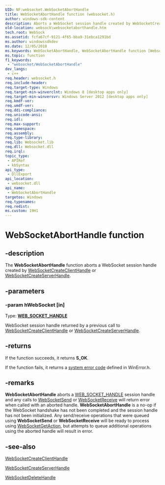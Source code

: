```yaml
---
UID: NF:websocket.WebSocketAbortHandle
title: WebSocketAbortHandle function (websocket.h)
author: windows-sdk-content
description: Aborts a WebSocket session handle created by WebSocketCreateClientHandle or WebSocketCreateServerHandle.
old-location: websock\websocketaborthandle.htm
tech.root: WebSock
ms.assetid: fcfa67cf-9121-4f65-bba9-31ebca1291bd
ms.author: windowssdkdev
ms.date: 12/05/2018
ms.keywords: WebSocketAbortHandle, WebSocketAbortHandle function [Websocket Protocol Component API], websock.websocketaborthandle, websocket/WebSocketAbortHandle
ms.topic: function
f1_keywords: 
 - "websocket/WebSocketAbortHandle"
dev_langs:
 - c++
req.header: websocket.h
req.include-header: 
req.target-type: Windows
req.target-min-winverclnt: Windows 8 [desktop apps only]
req.target-min-winversvr: Windows Server 2012 [desktop apps only]
req.kmdf-ver: 
req.umdf-ver: 
req.ddi-compliance: 
req.unicode-ansi: 
req.idl: 
req.max-support: 
req.namespace: 
req.assembly: 
req.type-library: 
req.lib: Websocket.lib
req.dll: Websocket.dll
req.irql: 
topic_type:
 - APIRef
 - kbSyntax
api_type:
 - DllExport
api_location:
 - websocket.dll
api_name:
 - WebSocketAbortHandle
targetos: Windows
req.typenames: 
req.redist: 
ms.custom: 19H1
---
```


# WebSocketAbortHandle function


## -description


The <b>WebSocketAbortHandle</b> function  aborts a WebSocket session handle created by <a href="https://docs.microsoft.com/windows/desktop/api/websocket/nf-websocket-websocketcreateclienthandle">WebSocketCreateClientHandle</a> or <a href="https://docs.microsoft.com/windows/desktop/api/websocket/nf-websocket-websocketcreateserverhandle">WebSocketCreateServerHandle</a>.


## -parameters




### -param hWebSocket [in]

Type: <b><a href="https://docs.microsoft.com/windows/desktop/WebSock/web-socket-protocol-component-api-data-types">WEB_SOCKET_HANDLE</a></b>

 WebSocket session handle returned by a previous call to <a href="https://docs.microsoft.com/windows/desktop/api/websocket/nf-websocket-websocketcreateclienthandle">WebSocketCreateClientHandle</a> or <a href="https://docs.microsoft.com/windows/desktop/api/websocket/nf-websocket-websocketcreateserverhandle">WebSocketCreateServerHandle</a>.


## -returns



If the function succeeds, it returns <b>S_OK</b>.

If the function fails, it returns a <a href="https://docs.microsoft.com/windows/desktop/Debug/system-error-codes">system error code</a> defined in WinError.h.




## -remarks



<b>WebSocketAbortHandle</b> aborts a <a href="https://docs.microsoft.com/windows/desktop/WebSock/web-socket-protocol-component-api-data-types">WEB_SOCKET_HANDLE</a> session handle and any calls to <a href="https://docs.microsoft.com/windows/desktop/api/websocket/nf-websocket-websocketsend">WebSocketSend</a> or <a href="https://docs.microsoft.com/windows/desktop/api/websocket/nf-websocket-websocketreceive">WebSocketReceive</a> will return error when called with an aborted handle. <b>WebSocketAbortHandle</b> is a no-op if the WebSocket handshake has not been completed and the session handle has not been initialized. Any send/receive operations that were queued using <b>WebSocketSend</b> or <b>WebSocketReceive</b> will be ready to process using <a href="https://docs.microsoft.com/windows/desktop/api/websocket/nf-websocket-websocketgetaction">WebSocketGetAction</a>, but attempts to queue additional operations using the aborted handle will result in error.




## -see-also




<a href="https://docs.microsoft.com/windows/desktop/api/websocket/nf-websocket-websocketcreateclienthandle">WebSocketCreateClientHandle</a>



<a href="https://docs.microsoft.com/windows/desktop/api/websocket/nf-websocket-websocketcreateserverhandle">WebSocketCreateServerHandle</a>



<a href="https://docs.microsoft.com/windows/desktop/api/websocket/nf-websocket-websocketdeletehandle">WebSocketDeleteHandle</a>
 

 

